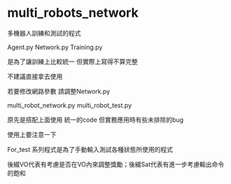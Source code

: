 # multi_robots_network

多機器人訓練和測試的程式

Agent.py Network.py Training.py

是為了讓訓練上比較統一 但實際上寫得不算完整

不建議直接拿去使用

若要修改網路參數 請調整Network.py


multi_robot_network.py multi_robot_test.py

原先是搭配上面使用 統一的code 但實務應用時有些未排除的bug

使用上要注意一下


For_test 系列程式是為了手動輸入測試各種狀態所使用的程式

後綴VO代表有考慮是否在VO內來調整獎勵；後綴Sat代表有進一步考慮輸出命令的飽和

